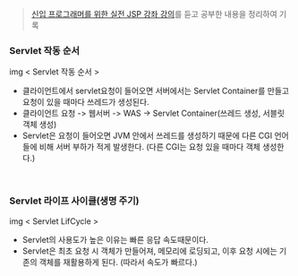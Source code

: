 > [신입 프로그래머를 위한 실전 JSP 강좌 강의](https://www.inflearn.com/course/%EC%8B%A4%EC%A0%84-jsp-%EA%B0%95%EC%A2%8C/dashboard)를 듣고 공부한 내용을 정리하여 기록


### Servlet 작동 순서
img
< Servlet 작동 순서 >
- 클라이언트에서 servlet요청이 들어오면 서버에서는 Servlet Container를 만들고 요청이 있을 때마다 쓰레드가 생성된다.
- 클라이언트 요청 -> 웹서버 -> WAS -> Servlet Container(쓰레드 생성, 서블릿객체 생성)
- Servlet은 요청이 들어오면 JVM 안에서 쓰레드를 생성하기 때문에 다른 CGI 언어들에 비해 서버 부하가 적게 발생한다. (다른 CGI는 요청 있을 때마다 객체 생성한다.)
<br>

### Servlet 라이프 사이클(생명 주기)
img
< Servlet LifCycle >
- Servlet의 사용도가 높은 이유는 빠른 응답 속도때문이다.
- Servlet은 최초 요청 시 객체가 만들어져, 메모리에 로딩되고, 이후 요청 시에는 기존의 객체를 재활용하게 된다.
(따라서 속도가 빠르다.)
